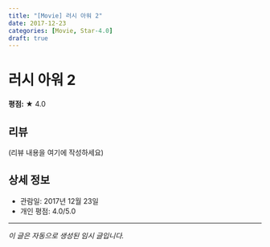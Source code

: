 ```yaml
---
title: "[Movie] 러시 아워 2"
date: 2017-12-23
categories: [Movie, Star-4.0]
draft: true
---
```


# 러시 아워 2

**평점:** ★ 4.0

## 리뷰

(리뷰 내용을 여기에 작성하세요)

## 상세 정보

- 관람일: 2017년 12월 23일
- 개인 평점: 4.0/5.0

---

*이 글은 자동으로 생성된 임시 글입니다.*
